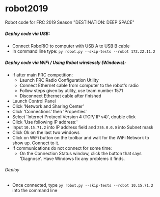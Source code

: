# robot2019
Robot code for FRC 2019 Season "DESTINATION: DEEP SPACE"

##### Deploy code via USB:
- Connect RoboRIO to computer with USB A to USB B cable
- In command line type: `py robot.py --skip-tests --robot 172.22.11.2`
##### Deploy code via WiFi / Using Robot wirelessly (Windows):
- If after main FRC competition:
  - Launch FRC Radio Configuration Utility
  - Connect Ethernet cable from computer to the robot's radio
  - Follow steps given by utility, use team number 1571
  - Disconnect Ethernet cable after finished
- Launch Control Panel
- Click 'Network and Sharing Center'
- Click 'Connections' then 'Properties'
- Select 'Internet Protocol Version 4 (TCP/ IP v4)', double click
- Click 'Use following IP address:'
- Input `10.15.71.2` into IP address field and `255.0.0.0` into Subnet mask
- Click Ok on the last two windows
- Click on WiFi button on the toolbar and wait for the WiFi Network to show up. Connect to it.
- If communications do not connect for some time:
  - On the Connection Status window, click the button that says 'Diagnose'. Have Windows fix any problems it finds.
###### Deploy
- Once connected, type `py robot.py --skip-tests --robot 10.15.71.2` into the command line